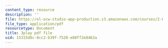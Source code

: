 ```yaml
---
content_type: resource
description: ''
file: https://ol-ocw-studio-app-production.s3.amazonaws.com/courses/2-003sc-engineering-dynamics-fall-2011/15315d8c8cc2b39f7520e88ff2e8462a_63sIgMvBuEQ.pdf
file_type: application/pdf
resourcetype: Document
title: 3play pdf file
uid: 15315d8c-8cc2-b39f-7520-e88ff2e8462a
---
```

